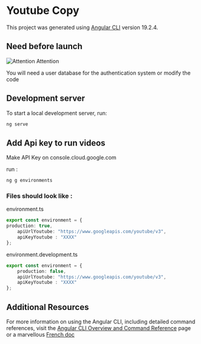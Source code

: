 # Youtube Copy

This project was generated using [Angular CLI](https://github.com/angular/angular-cli) version 19.2.4.

## Need before launch
![Attention](https://img.icons8.com/emoji/48/000000/warning-emoji.png) Attention

You will need a user database for the authentication system or modify the code 

## Development server

To start a local development server, run:

```bash
ng serve
```

## Add Api key to run videos
Make API Key on console.cloud.google.com

run : 
```bash
ng g environments
```

### Files should look like :

environment.ts
```typescript
export const environment = {
production: true,
    apiUrlYoutube: "https://www.googleapis.com/youtube/v3",
    apiKeyYoutube : "XXXX"
};
```

environment.development.ts
```typescript
export const environment = {
    production: false,
    apiUrlYoutube: "https://www.googleapis.com/youtube/v3",
    apiKeyYoutube : "XXXX"
};
```

## Additional Resources

For more information on using the Angular CLI, including detailed command references, visit the [Angular CLI Overview and Command Reference](https://angular.dev/tools/cli) page or a marvellous [French doc](https://angular.fr)
